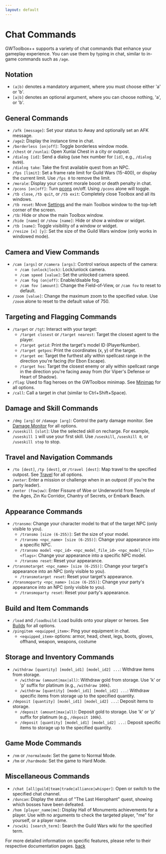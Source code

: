 ```yaml
---
layout: default
---
```


# Chat Commands

GWToolbox++ supports a variety of chat commands that enhance your gameplay experience. You can use them by typing in chat, similar to in-game commands such as `/age`.

## Notation
- `(a|b)` denotes a mandatory argument, where you must choose either 'a' or 'b'.
- `[a|b]` denotes an optional argument, where you can choose nothing, 'a', or 'b'.

## General Commands

- `/afk [message]`: Set your status to Away and optionally set an AFK message.
- `/age2`: Display the instance time in chat.
- `/borderless [on|off]`: Toggle borderless window mode.
- `/chest` or `/xunlai`: Open Xunlai Chest in a city or outpost.
- `/dialog [id]`: Send a dialog (use hex number for `[id]`, e.g., `/dialog 0x99`).
- `/dialog take`: Take the first available quest from an NPC.
- `/fps [limit]`: Set a frame rate limit for Guild Wars (15-400), or display the current limit. Use `/fps 0` to remove the limit.
- `/morale`: Display your current morale boost or death penalty in chat.
- `/pcons [on|off]`: Turn [pcons](pcons) on/off. Using `/pcons` alone will toggle.
- `/tb close`, `/tb quit`, or `/tb exit`: Completely close Toolbox and all its windows.
- `/tb reset`: Move [Settings](settings) and the main Toolbox window to the top-left corner of the screen.
- `/tb`: Hide or show the main Toolbox window.
- `/hide [name]` or `/show [name]`: Hide or show a window or widget.
- `/tb [name]`: Toggle visibility of a window or widget.
- `/resize [x] [y]`: Set the size of the Guild Wars window (only works in windowed mode).

## Camera and View Commands

- `/cam [args]` or `/camera [args]`: Control various aspects of the camera:
  - `/cam (unlock|lock)`: Lock/unlock camera.
  - `/cam speed [value]`: Set the unlocked camera speed.
  - `/cam fog (on|off)`: Enable/disable fog.
  - `/cam fov [amount]`: Change the Field-of-View, or `/cam fov` to reset to default.
- `/zoom [value]`: Change the maximum zoom to the specified value. Use `/zoom` alone to reset to the default value of 750.

## Targeting and Flagging Commands

- `/target` or `/tgt`: Interact with your target:
  - `/target closest` or `/target nearest`: Target the closest agent to the player.
  - `/target getid`: Print the target's model ID (PlayerNumber).
  - `/target getpos`: Print the coordinates (x, y) of the target.
  - `/target ee`: Target the furthest ally within spellcast range in the direction you're facing (for Ebon Escape).
  - `/target hos`: Target the closest enemy or ally within spellcast range in the direction you're facing away from (for Viper's Defense or Heart of Shadow).
- `/flag`: Used to flag heroes on the GWToolbox minimap. See [Minimap](minimap#chat-commands) for all options.
- `/call`: Call a target in chat (similar to Ctrl+Shift+Space).

## Damage and Skill Commands

- `/dmg [arg]` or `/damage [arg]`: Control the party damage monitor. See [Damage Monitor](damage_monitor#chat-commands) for all options.
- `/useskill [slot]`: Use the selected skill on recharge. For example, `/useskill 1` will use your first skill. Use `/useskill`, `/useskill 0`, or `/useskill stop` to stop.

## Travel and Navigation Commands

- `/to [dest]`, `/tp [dest]`, or `/travel [dest]`: Map travel to the specified outpost. See [Travel](travel#chat-commands) for all options.
- `/enter`: Enter a mission or challenge when in an outpost (if you're the party leader).
- `/enter (fow|uw)`: Enter Fissure of Woe or Underworld from Temple of the Ages, Zin Ku Corridor, Chantry of Secrets, or Embark Beach.

## Appearance Commands

- `/transmo`: Change your character model to that of the target NPC (only visible to you).
  - `/transmo [size (6-255)]`: Set the size of your model.
  - `/transmo <npc_name> [size (6-255)]`: Change your appearance into a specific NPC.
  - `/transmo model <npc_id> <npc_model_file_id> <npc_model_file> <flags>`: Change your appearance into a specific NPC model.
  - `/transmo reset`: Reset your appearance.
- `/transmotarget <npc_name> [size (6-255)]`: Change your target's appearance into an NPC (only visible to you).
  - `/transmotarget reset`: Reset your target's appearance.
- `/transmoparty <npc_name> [size (6-255)]`: Change your party's appearance into an NPC (only visible to you).
  - `/transmoparty reset`: Reset your party's appearance.

## Build and Item Commands

- `/load` and `/loadbuild`: Load builds onto your player or heroes. See [Builds](builds#chat-commands) for all options.
- `/pingitem <equipped_item>`: Ping your equipment in chat.
  - `<equipped_item>` options: armor, head, chest, legs, boots, gloves, offhand, weapon, weapons, costume

## Storage and Inventory Commands

- `/withdraw [quantity] [model_id1] [model_id2] ...`: Withdraw items from storage.
  - `/withdraw (amount|max|all)`: Withdraw gold from storage. Use 'k' or 'p' suffix for platinum (e.g., `/withdraw 100k`).
  - `/withdraw [quantity] [model_id1] [model_id2] ...`: Withdraw specific items from storage up to the specified quantity.
- `/deposit [quantity] [model_id1] [model_id2] ...`: Deposit items to storage.
  - `/deposit (amount|max|all)`: Deposit gold to storage. Use 'k' or 'p' suffix for platinum (e.g., `/deposit 100k`).
  - `/deposit [quantity] [model_id1] [model_id2] ...`: Deposit specific items to storage up to the specified quantity.

## Game Mode Commands

- `/nm` or `/normalmode`: Set the game to Normal Mode.
- `/hm` or `/hardmode`: Set the game to Hard Mode.

## Miscellaneous Commands

- `/chat [all|guild|team|trade|alliance|whisper]`: Open or switch to the specified chat channel.
- `/duncan`: Display the status of "The Last Hierophant" quest, showing which bosses have been defeated.
- `/hom [player_name|me]`: Display Hall of Monuments achievements for a player. Use with no arguments to check the targeted player, "me" for yourself, or a player name.
- `/scwiki [search_term]`: Search the Guild Wars wiki for the specified term.

For more detailed information on specific features, please refer to their respective documentation pages.
[back](./)
